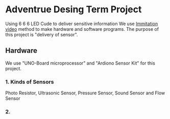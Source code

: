 # Adventrue Desing Term Project
Using 6 6 6 LED Cude to deliver sensitive information
We use [Immitation video](https://www.youtube.com/watch?v=T5Aq7cRc-mU) method to make hardware and software programs. The purpose of this project is "delivery of sensor".

## Hardware
We use "UNO-Board microprocessor" and "Ardiono Sensor Kit" for this project. 
### 1. Kinds of Sensors
Photo Resistor, Ultrasonic Sensor, Pressure Sensor, Sound Sensor and Flow Sensor
### 2. 
